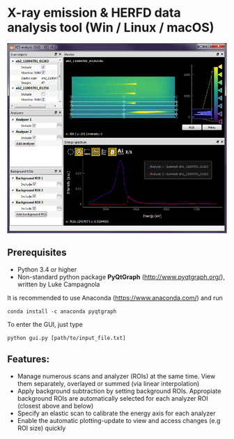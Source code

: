 # X-ray emission & HERFD data analysis tool (Win / Linux / macOS)

![alt text](https://github.com/flmiot/xes/blob/master/doc/screenshot.PNG)

## Prerequisites
-	Python 3.4 or higher
-	Non-standard python package __PyQtGraph__ (http://www.pyqtgraph.org/), written by Luke Campagnola

It is recommended to use Anaconda (https://www.anaconda.com/) and run
```
conda install -c anaconda pyqtgraph
```

To enter the GUI, just type
```
python gui.py [path/to/input_file.txt]
```

## Features:
- Manage numerous scans and analyzer (ROIs) at the same time. View them separately, overlayed or summed (via linear interpolation) 
- Apply background subtraction by setting background ROIs. Appropiate background ROIs are automatically selected for each analyzer ROI (closest above and below)
- Specify an elastic scan to calibrate the energy axis for each analyzer
- Enable the automatic plotting-update to view and access changes (e.g ROI size) quickly
